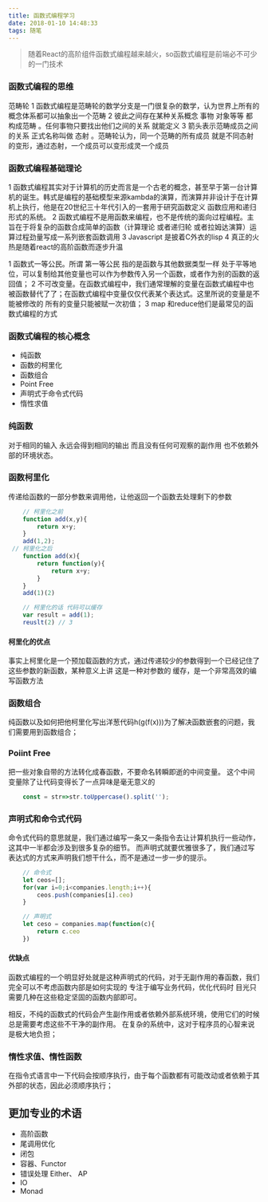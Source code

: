 ```yaml
---
title: 函数式编程学习
date: 2018-01-10 14:48:33
tags: 随笔
---
```


> 随着React的高阶组件函数式编程越来越火，so函数式编程是前端必不可少的一门技术 

### 函数式编程的思维
范畴轮 
1 函数式编程是范畴轮的数学分支是一门很复杂的数学，认为世界上所有的概念体系都可以抽象出一个范畴
2 彼此之间存在某种关系概念 事物 对象等等 都构成范畴 。任何事物只要找出他们之间的关系 就能定义
3 箭头表示范畴成员之间的关系 正式名称叫做 态射 。范畴轮认为，同一个范畴的所有成员 就是不同态射的变形，通过态射，一个成员可以变形成灵一个成员
<!-- more -->
### 函数式编程基础理论

1 函数式编程其实对于计算机的历史而言是一个古老的概念，甚至早于第一台计算机的诞生。韩式是编程的基础模型来源kambda的演算，而演算并非设计于在计算机上执行，他是在20世纪三十年代引入的一套用于研究函数定义 函数应用和递归形式的系统。
2 函数式编程不是用函数来编程，也不是传统的面向过程编程。主旨在于将复杂的函数合成简单的函数（计算理论 或者递归轮 或者拉姆达演算）运算过程劲量写成一系列嵌套函数调用
3 Javascript 是披着C外衣的lisp
4 真正的火热是随着react的高阶函数而逐步升温

1 函数式一等公民。所谓 第一等公民 指的是函数与其他数据类型一样 处于平等地位，可以复制给其他变量也可以作为参数传入另一个函数，或者作为别的函数的返回值；
2 不可改变量。在函数式编程中，我们通常理解的变量在函数式编程中也被函数替代了了；在函数式编程中变量仅仅代表某个表达式。这里所说的变量是不能被修改的 所有的变量只能被赋一次初值；
3 map 和reduce他们是最常见的函数式编程的方式

### 函数式编程的核心概念 
- 纯函数
- 函数的柯里化
- 函数组合
- Point Free
- 声明式于命令式代码
- 惰性求值

### 纯函数
对于相同的输入 永远会得到相同的输出 而且没有任何可观察的副作用 也不依赖外部的环境状态。

### 函数柯里化
传递给函数的一部分参数来调用他，让他返回一个函数去处理剩下的参数

```js
    // 柯里化之前
    function add(x,y){
        return x+y;
    }
    add(1,2);
 // 柯里化之后
    function add(x){
        return function(y){
            return x+y;
        }
    }
    add(1)(2)

    // 柯里化的话 代码可以缓存
    var result = add(1);
    reuslt(2) // 3

```
#### 柯里化的优点
事实上柯里化是一个预加载函数的方式，通过传递较少的参数得到一个已经记住了这些参数的新函数，某种意义上讲 这是一种对参数的 缓存，是一个非常高效的编写函数方法

### 函数组合
纯函数以及如何把他柯里化写出洋葱代码h(g(f(x)))为了解决函数嵌套的问题，我们需要用到函数组合；

### Poiint Free
把一些对象自带的方法转化成春函数，不要命名转瞬即逝的中间变量。
这个中间变量除了让代码变得长了一点异味是毫无意义的

```js
    const = str=>str.toUppercase().split('');

```

### 声明式和命令式代码

命令式代码的意思就是，我们通过编写一条又一条指令去让计算机执行一些动作，这其中一半都会涉及到很多复杂的细节。
而声明式就要优雅很多了，我们通过写表达式的方式来声明我们想干什么，而不是通过一步一步的提示。

```js
    // 命令式
    let ceos=[];
    for(var i=0;i<companies.length;i++){
        ceos.push(companies[i].ceo)
    }

    // 声明式
    let ceso = companies.map(function(c){
        return c.ceo
    })

```
#### 优缺点

函数式编程的一个明显好处就是这种声明式的代码，对于无副作用的春函数，我们完全可以不考虑函数内部是如何实现的
专注于编写业务代码，优化代码时 目光只需要几种在这些稳定坚固的函数内部即可。

相反，不纯的函数式的代码会产生副作用或者依赖外部系统环境，使用它们的时候总是需要考虑这些不干净的副作用。
在复杂的系统中，这对于程序员的心智来说是极大地负担；

### 惰性求值、惰性函数

在指令式语言中一下代码会按顺序执行，由于每个函数都有可能改动或者依赖于其外部的状态，因此必须顺序执行；

## 更加专业的术语
- 高阶函数
- 尾调用优化
- 闭包
- 容器、Functor
- 错误处理 Either、 AP
- IO
- Monad



